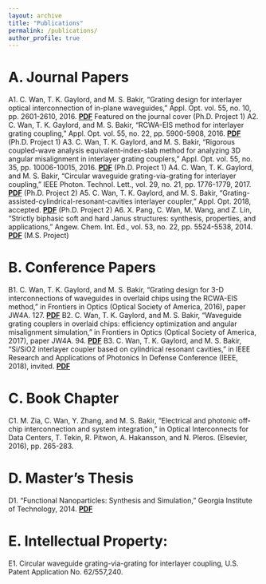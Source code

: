 ```yaml
---
layout: archive
title: "Publications"
permalink: /publications/
author_profile: true
---
```

A. Journal Papers
======
A1. C. Wan, T. K. Gaylord, and M. S. Bakir, “Grating design for interlayer optical interconnection of in-plane waveguides,” Appl. Opt. vol. 55, no. 10, pp. 2601-2610, 2016. [<b>PDF</b>](http://congshanwan.github.io/files/Wan_2016_grating_design.pdf) Featured on the journal cover (Ph.D. Project 1)
A2. C. Wan, T. K. Gaylord, and M. S. Bakir, “RCWA-EIS method for interlayer grating coupling,” Appl. Opt. vol. 55, no. 22, pp. 5900-5908, 2016. [<b>PDF</b>](http://congshanwan.github.io/files/Wan_2016_RCWA_EIS.pdf) (Ph.D. Project 1)
A3. C. Wan, T. K. Gaylord, and M. S. Bakir, “Rigorous coupled-wave analysis equivalent-index-slab method for analyzing 3D angular misalignment in interlayer grating couplers,” Appl. Opt. vol. 55, no. 35, pp. 10006-10015, 2016. [<b>PDF</b>](http://congshanwan.github.io/files/Wan_2016_3d.pdf) (Ph.D. Project 1)
A4. C. Wan, T. K. Gaylord, and M. S. Bakir, “Circular waveguide grating-via-grating for interlayer coupling,” IEEE Photon. Technol. Lett., vol. 29, no. 21, pp. 1776-1779, 2017. [<b>PDF</b>](http://congshanwan.github.io/files/Wan_2017_GVG.pdf) (Ph.D. Project 2)
A5. C. Wan, T. K. Gaylord, and M. S. Bakir, “Grating-assisted-cylindrical-resonant-cavities interlayer coupler,” Appl. Opt. 2018, accepted. [<b>PDF</b>](http://congshanwan.github.io/files/Wan_2018_AO.pdf) (Ph.D. Project 2)
A6. X. Pang, C. Wan, M. Wang, and Z. Lin, “Strictly biphasic soft and hard Janus structures: synthesis, properties, and applications,” Angew. Chem. Int. Ed., vol. 53, no. 22, pp. 5524-5538, 2014. [<b>PDF</b>](http://congshanwan.github.io/files/Janus.pdf) (M.S. Project)

B. Conference Papers
======
B1. C. Wan, T. K. Gaylord, and M. S. Bakir, “Grating design for 3-D interconnections of waveguides in overlaid chips using the RCWA-EIS method,” in Frontiers in Optics (Optical Society of America, 2016), paper JW4A. 127. [<b>PDF</b>](http://congshanwan.github.io/files/JW4A127.pdf)
B2. C. Wan, T. K. Gaylord, and M. S. Bakir, “Waveguide grating couplers in overlaid chips: efficiency optimization and angular misalignment simulation,” in Frontiers in Optics (Optical Society of America, 2017), paper JW4A. 94. [<b>PDF</b>](http://congshanwan.github.io/files/JW4A94.pdf)
B3. C. Wan, T. K. Gaylord, and M. S. Bakir, “Si/SiO2 interlayer coupler based on cylindrical resonant cavities,” in IEEE Research and Applications of Photonics In Defense Conference (IEEE, 2018), invited. [<b>PDF</b>](http://congshanwan.github.io/files/RAPID_conf.pdf)

C. Book Chapter
======
C1. M. Zia, C. Wan, Y. Zhang, and M. S. Bakir, “Electrical and photonic off-chip interconnection and system integration,” in Optical Interconnects for Data Centers, T. Tekin, R. Pitwon, A. Hakansson, and N. Pleros. (Elsevier, 2016), pp. 265-283.

D. Master’s Thesis
======
D1. “Functional Nanoparticles: Synthesis and Simulation,” Georgia Institute of Technology, 2014. [<b>PDF</b>](http://liwanggt.github.io/files/WAN_THESIS_2014.pdf)

E. Intellectual Property:
======
E1. Circular waveguide grating-via-grating for interlayer coupling, U.S. Patent Application No. 62/557,240.
